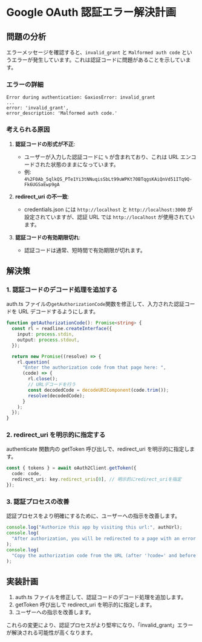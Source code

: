 # Google OAuth 認証エラー解決計画

## 問題の分析

エラーメッセージを確認すると、`invalid_grant` と `Malformed auth code` というエラーが発生しています。これは認証コードに問題があることを示しています。

### エラーの詳細

```
Error during authentication: GaxiosError: invalid_grant
...
error: 'invalid_grant',
error_description: 'Malformed auth code.'
```

### 考えられる原因

1. **認証コードの形式が不正**:

   - ユーザーが入力した認証コードに `%` が含まれており、これは URL エンコードされた状態のままになっています。
   - 例: `4%2F0Ab_5qlkQS_PTe1Yi3tNNuqisSbLt99uWPKt70BTqgsKAiQnVd51ITq9Q-Fk6UGSaEwp9gA`

2. **redirect_uri の不一致**:

   - credentials.json には `http://localhost` と `http://localhost:3000` が設定されていますが、認証 URL では `http://localhost` が使用されています。

3. **認証コードの有効期限切れ**:
   - 認証コードは通常、短時間で有効期限が切れます。

## 解決策

### 1. 認証コードのデコード処理を追加する

auth.ts ファイルの`getAuthorizationCode`関数を修正して、入力された認証コードを URL デコードするようにします。

```typescript
function getAuthorizationCode(): Promise<string> {
  const rl = readline.createInterface({
    input: process.stdin,
    output: process.stdout,
  });

  return new Promise((resolve) => {
    rl.question(
      "Enter the authorization code from that page here: ",
      (code) => {
        rl.close();
        // URLデコードを行う
        const decodedCode = decodeURIComponent(code.trim());
        resolve(decodedCode);
      }
    );
  });
}
```

### 2. redirect_uri を明示的に指定する

authenticate 関数内の getToken 呼び出しで、redirect_uri を明示的に指定します。

```typescript
const { tokens } = await oAuth2Client.getToken({
  code: code,
  redirect_uri: key.redirect_uris[0], // 明示的にredirect_uriを指定
});
```

### 3. 認証プロセスの改善

認証プロセスをより明確にするために、ユーザーへの指示を改善します。

```typescript
console.log("Authorize this app by visiting this url:", authUrl);
console.log(
  "After authorization, you will be redirected to a page with an error message."
);
console.log(
  "Copy the authorization code from the URL (after '?code=' and before '&')"
);
```

## 実装計画

1. auth.ts ファイルを修正して、認証コードのデコード処理を追加します。
2. getToken 呼び出しで redirect_uri を明示的に指定します。
3. ユーザーへの指示を改善します。

これらの変更により、認証プロセスがより堅牢になり、「invalid_grant」エラーが解決される可能性が高くなります。
